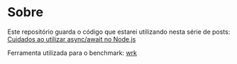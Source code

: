 # Sobre
Este repositório guarda o código que estarei utilizando nesta série de posts: [Cuidados ao utilizar async/await no Node.js](https://medium.com/@leocarvalho.vargas/cuidados-ao-utilizar-async-await-no-node-js-parte-1-1022bef83201)

Ferramenta utilizada para o benchmark: [wrk](https://github.com/wg/wrk)